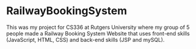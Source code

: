 # RailwayBookingSystem
This was my project for CS336 at Rutgers University where my group of 5 people made a Railway Booking System Website that uses front-end skills (JavaScript, HTML, CSS) and back-end skills (JSP and mySQL).
